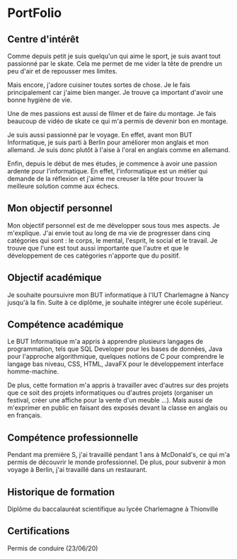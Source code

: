 # PortFolio

## Centre d'intérêt

Comme depuis petit je suis quelqu'un qui aime le sport, je suis avant tout passionné par le skate. Cela me permet de me vider la tête de prendre un peu d'air et de repousser mes limites.

Mais encore, j'adore cuisiner toutes sortes de chose. Je le fais principalement car j'aime bien manger. Je trouve ça important d'avoir une bonne hygiène de vie.

Une de mes passions est aussi de filmer et de faire du montage. Je fais beaucoup de vidéo de skate ce qui m'a permis de devenir bon en montage.

Je suis aussi passionné par le voyage. En effet, avant mon BUT Informatique, je suis parti à Berlin pour améliorer mon anglais et mon allemand. Je suis donc plutôt à l'aise à l'oral en anglais comme en allemand.

Enfin, depuis le début de mes études, je commence à avoir une passion ardente pour l'informatique. En effet, l'informatique est un métier qui demande de la réflexion et j'aime me creuser la tête pour trouver la meilleure solution comme aux échecs. 

## Mon objectif personnel

Mon objectif personnel est de me développer sous tous mes aspects. Je m'explique. J'ai envie tout au long de ma vie de progresser dans cinq catégories qui sont : le corps, le mental, l'esprit, le social et le travail. Je trouve que l'une est tout aussi importante que l'autre et que le développement de ces catégories n'apporte que du positif.

## Objectif académique

Je souhaite poursuivre mon BUT informatique à l'IUT Charlemagne à Nancy jusqu'à la fin. Suite à ce diplôme, je souhaite intégrer une école supérieur.

## Compétence académique

Le BUT Informatique m'a appris à apprendre plusieurs langages de programmation, tels que SQL Developer pour les bases de données, Java pour l'approche algorithmique, quelques notions de C pour comprendre le langage bas niveau, CSS, HTML, JavaFX  pour le développement interface homme-machine. 

De plus, cette formation m'a appris à travailler avec d'autres sur des projets que ce soit des projets informatiques ou d'autres projets (organiser un festival, créer une affiche pour la vente d'un meuble ...). Mais aussi de m'exprimer en public en faisant des exposés devant la classe en anglais ou en français.

## Compétence professionnelle

Pendant ma première S, j'ai travaillé pendant 1 ans à McDonald's, ce qui m'a permis de découvrir le monde professionnel. De plus, pour subvenir à mon voyage à Berlin, j'ai travaillé dans un restaurant. 

## Historique de formation

Diplôme du baccalauréat scientifique au lycée Charlemagne à Thionville

## Certifications

Permis de conduire (23/06/20)

